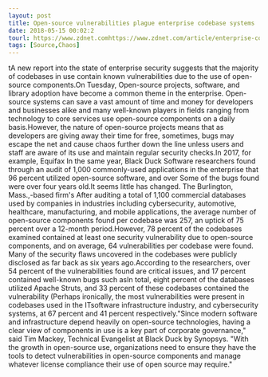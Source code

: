 ```yaml
---
layout: post
title: Open-source vulnerabilities plague enterprise codebase systems
date: 2018-05-15 00:02:2
tourl: https://www.zdnet.comhttps://www.zdnet.com/article/enterprise-codebases-plagued-by-open-source-vulnerabilities/
tags: [Source,Chaos]
---
```

tA new report into the state of enterprise security suggests that the majority of codebases in use contain known vulnerabilities due to the use of open-source components.On Tuesday, Open-source projects, software, and library adoption have become a common theme in the enterprise. Open-source systems can save a vast amount of time and money for developers and businesses alike and many well-known players in fields ranging from technology to core services use open-source components on a daily basis.However, the nature of open-source projects means that as developers are giving away their time for free, sometimes, bugs may escape the net and cause chaos further down the line unless users and staff are aware of its use and maintain regular security checks.In 2017, for example, Equifax In the same year, Black Duck Software researchers found through an audit of 1,000 commonly-used applications in the enterprise that 96 percent utilized open-source software, and over Some of the bugs found were over four years old.It seems little has changed. The Burlington, Mass.,-based firm's After auditing a total of 1,100 commercial databases used by companies in industries including cybersecurity, automotive, healthcare, manufacturing, and mobile applications, the average number of open-source components found per codebase was 257, an uptick of 75 percent over a 12-month period.However, 78 percent of the codebases examined contained at least one security vulnerability due to open-source components, and on average, 64 vulnerabilities per codebase were found. Many of the security flaws uncovered in the codebases were publicly disclosed as far back as six years ago.According to the researchers, over 54 percent of the vulnerabilities found are critical issues, and 17 percent contained well-known bugs such asIn total, eight percent of the databases utilized Apache Struts, and 33 percent of these codebases contained the vulnerability (Perhaps ironically, the most vulnerabilities were present in codebases used in the ITsoftware infrastructure industry, and cybersecurity systems, at 67 percent and 41 percent respectively."Since modern software and infrastructure depend heavily on open-source technologies, having a clear view of components in use is a key part of corporate governance," said Tim Mackey, Technical Evangelist at Black Duck by Synopsys. "With the growth in open-source use, organizations need to ensure they have the tools to detect vulnerabilities in open-source components and manage whatever license compliance their use of open source may require."